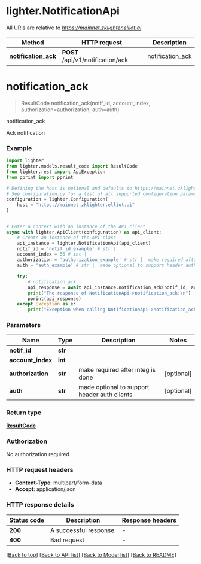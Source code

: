# lighter.NotificationApi

All URIs are relative to *https://mainnet.zklighter.elliot.ai*

Method | HTTP request | Description
------------- | ------------- | -------------
[**notification_ack**](NotificationApi.md#notification_ack) | **POST** /api/v1/notification/ack | notification_ack


# **notification_ack**
> ResultCode notification_ack(notif_id, account_index, authorization=authorization, auth=auth)

notification_ack

Ack notification

### Example


```python
import lighter
from lighter.models.result_code import ResultCode
from lighter.rest import ApiException
from pprint import pprint

# Defining the host is optional and defaults to https://mainnet.zklighter.elliot.ai
# See configuration.py for a list of all supported configuration parameters.
configuration = lighter.Configuration(
    host = "https://mainnet.zklighter.elliot.ai"
)


# Enter a context with an instance of the API client
async with lighter.ApiClient(configuration) as api_client:
    # Create an instance of the API class
    api_instance = lighter.NotificationApi(api_client)
    notif_id = 'notif_id_example' # str | 
    account_index = 56 # int | 
    authorization = 'authorization_example' # str |  make required after integ is done (optional)
    auth = 'auth_example' # str |  made optional to support header auth clients (optional)

    try:
        # notification_ack
        api_response = await api_instance.notification_ack(notif_id, account_index, authorization=authorization, auth=auth)
        print("The response of NotificationApi->notification_ack:\n")
        pprint(api_response)
    except Exception as e:
        print("Exception when calling NotificationApi->notification_ack: %s\n" % e)
```



### Parameters


Name | Type | Description  | Notes
------------- | ------------- | ------------- | -------------
 **notif_id** | **str**|  | 
 **account_index** | **int**|  | 
 **authorization** | **str**|  make required after integ is done | [optional] 
 **auth** | **str**|  made optional to support header auth clients | [optional] 

### Return type

[**ResultCode**](ResultCode.md)

### Authorization

No authorization required

### HTTP request headers

 - **Content-Type**: multipart/form-data
 - **Accept**: application/json

### HTTP response details

| Status code | Description | Response headers |
|-------------|-------------|------------------|
**200** | A successful response. |  -  |
**400** | Bad request |  -  |

[[Back to top]](#) [[Back to API list]](../README.md#documentation-for-api-endpoints) [[Back to Model list]](../README.md#documentation-for-models) [[Back to README]](../README.md)

